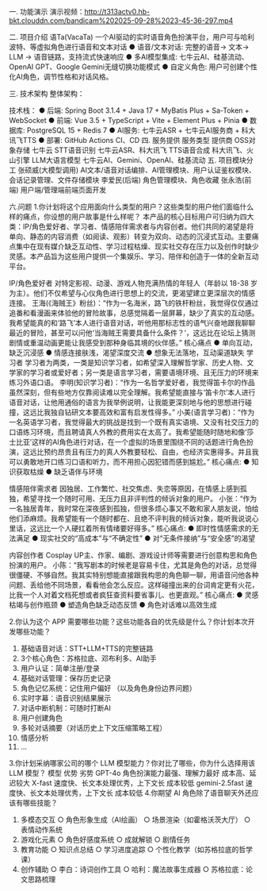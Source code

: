 一. 功能演示
演示视频：http://t313actv0.hb-bkt.clouddn.com/bandicam%202025-09-28%2023-45-36-297.mp4

二. 项目介绍
语Ta(VacaTa) 一个AI驱动的实时语音角色扮演平台，用户可与哈利波特、等虚拟角色进行语音和文本对话
● 语音/文本对话: 完整的语音→ 文本→ LLM → 语音链路，支持流式快速响应
● 多AI模型集成: 七牛云AI、硅基流动、OpenAI GPT、Google Gemini无缝切换功能模式
● 自定义角色: 用户可创建个性化AI角色，调节性格和对话风格。

三. 技术架构
整体架构：

技术栈：
● 后端: Spring Boot 3.1.4 + Java 17 + MyBatis Plus + Sa-Token + WebSocket
● 前端: Vue 3.5 + TypeScript + Vite + Element Plus + Pinia
● 数据库: PostgreSQL 15 + Redis 7
● AI服务: 七牛云ASR + 七牛云AI服务商 + 科大讯飞TTS
● 部署:  GitHub Actions CI、CD
四. 服务提供
服务类型	提供商
OSS对象存储	七牛云
STT语音识别	七牛云ASR、科大讯飞
TTS语音合成	科大讯飞、火山引擎
LLM大语言模型	七牛云AI、Gemini、OpenAI、硅基流动
五. 项目模块分工
张硕威(大模型调用)	AI文本/语音对话编排、AI管理模块、用户认证鉴权模块、会话记录管理、文件存储模块
李爱民(后端)	角色管理模块、角色收藏
张永浩(前端)	用户端/管理端前端页面开发

六.问题
1.你计划将这个应用面向什么类型的用户？这些类型的用户他们面临什么样的痛点，你设想的用户故事是什么样呢？
本产品的核心目标用户可归纳为四大类：IP/角色爱好者、学习者、情感陪伴需求者与内容创者。他们共同的渴望是将单向、静态的内容消费（如阅读、观影）转变为双向、动态的沉浸式互动。主要痛点集中在现有媒介缺乏互动性、学习过程枯燥、现实社交存在压力以及创作时缺少灵感。本产品旨为这些用户提供一个集娱乐、学习、陪伴和创造于一体的全新互动平台。

IP/角色爱好者
对特定影视、动漫、游戏人物充满热情的年轻人（年龄以 18-38 岁为主）。他们不仅希望与心仪角色进行思想上的交流，更渴望建立更深层次的情感连接。
王海(《海贼王》粉丝)：“作为一名海米，路飞的铁杆粉丝，我觉得仅仅通过追番和看漫画来体验他的冒险故事，总感觉隔着一层屏幕，缺少了真实的互动感。我希望能真的和‘路飞’本人进行语音对话，听他用那标志性的语气兴奋地跟我聊聊最近的冒险，甚至可以问他‘当海贼王需要具备什么条件？’，这远比在论坛上猜测剧情或重温动画更能让我感受到那种身临其境的伙伴感。”
核心痛点
● 单向互动，缺乏沉浸感
● 情感连接肤浅，渴望深度交流
● 想象无法落地，互动渠道缺失
学习者
学习者为两类，一类是知识学习者，如希望深入理解哲学家、历史人物、文学家的学习者或爱好者；另一类是语言学习者，需要语境环境、且无压力的环境来练习外语口语。
李明(知识学习者)：“作为一名哲学爱好者，我觉得笛卡尔的作品虽然深刻，但有些地方仅靠阅读难以完全理解。我希望能直接与‘笛卡尔’本人进行语音对话，让他用通俗的语言为我举例说明，让我能更深刻地与他的思想进行碰撞，这远比我独自钻研文本要高效和富有启发性得多。”
小美(语言学习者)：“作为一名英语学习者，我觉得最大的挑战是找到一个既有真实语境、又没有社交压力的口语练习环境，而且聘请真人外教的费用实在太高了。我希望能随时随地和像‘莎士比亚’这样的AI角色进行对话，在一个虚拟的场景里围绕不同的话题进行角色扮演，这远比预约昂贵且有压力的真人外教要轻松、自由，也经济实惠得多。并且我可以勇敢地开口练习口语和听力，而不用担心因犯错而感到尴尬。”
核心痛点:
● 知识获取枯燥
● 缺乏语伴与环境

情感陪伴需求者 
因独居、工作繁忙、社交焦虑、失恋等原因，在情感上感到孤独，希望寻找一个随时可用、无压力且非评判性的倾诉对象的用户。
小张：“作为一名独居青年，我时常在深夜感到孤独，但很多烦心事又不敢和家人朋友说，怕给他们添麻烦。我希望能有一个随时都在、且绝不评判我的倾诉对象，能听我说说心里话，这远比一个人硬扛着所有情绪要好得多。”
核心痛点:
● 即时性情感需求的无法满足
● 现实社交的“高成本”与“不确定性”
● 对“无条件接纳”与“安全感”的渴望


内容创作者
Cosplay UP主、作家、编剧、游戏设计师等需要进行创意构思和角色扮演的用户。
小陈：“我写剧本的时候老是容易卡住，尤其是角色的对话，总觉得很僵硬、不够自然。我其实特别想能直接跟我构思的角色聊一聊，用语音问他各种问题、丢给他不同场景，看看他会怎么反应。这样碰撞出来的台词肯定更有火花，比我一个人对着文档死想或者疯狂查资料要省事儿、也更直观。”
核心痛点:
● 灵感枯竭与创作瓶颈
● 塑造角色缺乏动态反馈
● 角色对话难以高效生成

2.你认为这个 APP 需要哪些功能？这些功能各自的优先级是什么？你计划本次开发哪些功能？
1. 基础语音对话：STT+LLM+TTS的完整链路
2. 3个核心角色：苏格拉底、邓布利多、AI助手
3. 用户认证：简单注册/登录
4. 基础对话管理：保存历史记录
5. 角色记忆系统：记住用户偏好 （以及角色身份边界问题）
6. 实时字幕：语音识别结果展示
7. 对话中断机制：可随时打断AI
8. 用户创建角色
9. 多轮对话摘要（对话历史上下文压缩策略工程）
10. 情感分析
11. ...

3.你计划采纳哪家公司的哪个 LLM 模型能力？你对比了哪些，你为什么选择用该 LLM 模型？
模型	优势	劣势
GPT-4o	角色扮演能力最强、理解力最好	成本高、延迟较大
X-fast	速度快、长文本处理优秀，上下文长	成本较低
gemini-2.5fast	速度快、长文本处理优秀，上下文长	成本较低
4.你期望 AI 角色除了语音聊天外还应该有哪些技能？
1. 多模态交互
  ○ 角色形象生成（AI绘画）
  ○ 场景渲染（如霍格沃茨大厅）
  ○ 表情动作系统
2. 游戏化元素
  ○ 角色好感度系统
  ○ 成就解锁
  ○ 剧情任务
3. 教育功能
  ○ 知识点总结
  ○ 学习进度追踪
  ○ 个性化教学（如苏格拉底的哲学课）
4. 创作辅助
  ○ 李白：诗词创作工具
  ○ 哈利：魔法故事生成器
  ○ 苏格拉底：论文思路梳理